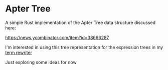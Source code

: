 # Apter Tree

A simple Rust implementation of the Apter Tree data
structure discussed here: 

https://news.ycombinator.com/item?id=38666287

I'm interested in using this tree representation
for the expression trees in my
[term rewriter](https://github.com/irreducible-io/term-rewriting)

Just exploring some ideas for now
